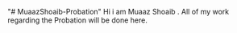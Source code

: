 "# MuaazShoaib-Probation" 
Hi i am Muaaz Shoaib . All of my work regarding the Probation will be done here.
